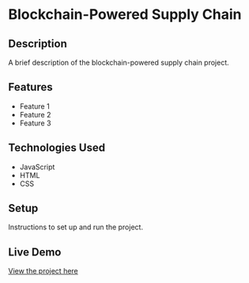 # Blockchain-Powered Supply Chain

## Description

A brief description of the blockchain-powered supply chain project.

## Features

- Feature 1
- Feature 2
- Feature 3

## Technologies Used

- JavaScript
- HTML
- CSS

## Setup

Instructions to set up and run the project.

## Live Demo

[View the project here](https://deepakkumar55.github.io/200-JAVASCRIPT-PROJECT/184-184-blockchain_powered_supply_chain/)
